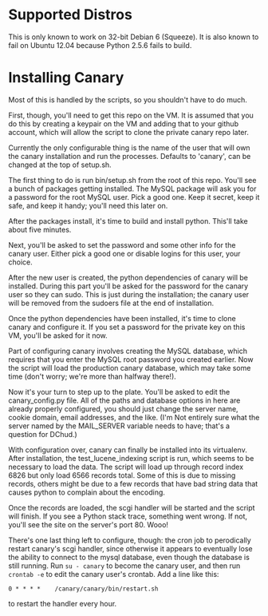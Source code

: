 Supported Distros
=================

This is only known to work on 32-bit Debian 6 (Squeeze). It is also known
to fail on Ubuntu 12.04 because Python 2.5.6 fails to build.

Installing Canary
=================

Most of this is handled by the scripts, so you shouldn't have to do much.

First, though, you'll need to get this repo on the VM. It is assumed that you
do this by creating a keypair on the VM and adding that to your github account,
which will allow the script to clone the private canary repo later.

Currently the only configurable thing is the name of the user that will own the
canary installation and run the processes. Defaults to 'canary', can be changed
at the top of setup.sh.

The first thing to do is run bin/setup.sh from the root of this repo. You'll see
a bunch of packages getting installed. The MySQL package will ask you for
a password for the root MySQL user. Pick a good one. Keep it secret, keep it
safe, and keep it handy; you'll need this later on.

After the packages install, it's time to build and install python. This'll take
about five minutes.

Next, you'll be asked to set the password and some other info for the canary
user. Either pick a good one or disable logins for this user, your choice.

After the new user is created, the python dependencies of canary will be
installed. During this part you'll be asked for the password for the canary
user so they can sudo. This is just during the installation; the canary user
will be removed from the sudoers file at the end of installation.

Once the python dependencies have been installed, it's time to clone canary
and configure it. If you set a password for the private key on this VM, you'll
be asked for it now.

Part of configuring canary involves creating the MySQL database, which requires
that you enter the MySQL root password you created earlier. Now the script will
load the production canary database, which may take some time (don't worry;
we're more than halfway there!).

Now it's your turn to step up to the plate. You'll be asked to edit the
canary_config.py file. All of the paths and database options in here are already
properly configured, you should just change the server name, cookie domain,
email addresses, and the like. (I'm Not entirely sure what the server named by
the MAIL_SERVER variable needs to have; that's a question for DChud.)

With configuration over, canary can finally be installed into its virtualenv.
After installation, the test_lucene_indexing script is run, which seems to be
necessary to load the data. The script will load up through record index 6826
but only load 6566 records total. Some of this is due to missing records, others
might be due to a few records that have bad string data that causes python to
complain about the encoding.

Once the records are loaded, the scgi handler will be started and the script
will finish. If you see a Python stack trace, something went wrong. If not,
you'll see the site on the server's port 80. Wooo!

There's one last thing left to configure, though: the cron job to perodically
restart canary's scgi handler, since otherwise it appears to eventually lose the
ability to connect to the mysql database, even though the database is still
running. Run `su - canary` to become the canary user, and then run `crontab -e`
to edit the canary user's crontab. Add a line like this:
```
0 * * * *    /canary/canary/bin/restart.sh
```
to restart the handler every hour.
